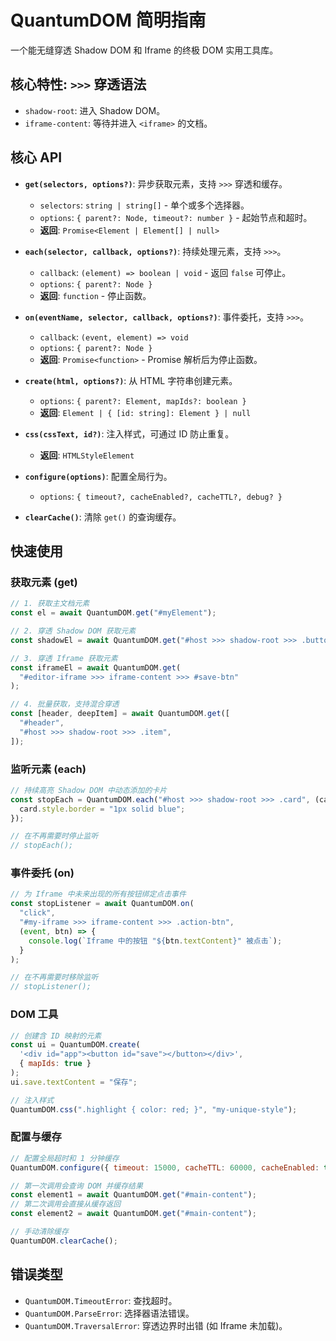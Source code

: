 # QuantumDOM 简明指南

一个能无缝穿透 Shadow DOM 和 Iframe 的终极 DOM 实用工具库。

## 核心特性: `>>>` 穿透语法

- `shadow-root`: 进入 Shadow DOM。
- `iframe-content`: 等待并进入 `<iframe>` 的文档。

## 核心 API

- **`get(selectors, options?)`**: 异步获取元素，支持 `>>>` 穿透和缓存。

  - `selectors`: `string | string[]` - 单个或多个选择器。
  - `options`: `{ parent?: Node, timeout?: number }` - 起始节点和超时。
  - **返回**: `Promise<Element | Element[] | null>`

- **`each(selector, callback, options?)`**: 持续处理元素，支持 `>>>`。

  - `callback`: `(element) => boolean | void` - 返回 `false` 可停止。
  - `options`: `{ parent?: Node }`
  - **返回**: `function` - 停止函数。

- **`on(eventName, selector, callback, options?)`**: 事件委托，支持 `>>>`。

  - `callback`: `(event, element) => void`
  - `options`: `{ parent?: Node }`
  - **返回**: `Promise<function>` - Promise 解析后为停止函数。

- **`create(html, options?)`**: 从 HTML 字符串创建元素。

  - `options`: `{ parent?: Element, mapIds?: boolean }`
  - **返回**: `Element | { [id: string]: Element } | null`

- **`css(cssText, id?)`**: 注入样式，可通过 ID 防止重复。

  - **返回**: `HTMLStyleElement`

- **`configure(options)`**: 配置全局行为。

  - `options`: `{ timeout?, cacheEnabled?, cacheTTL?, debug? }`

- **`clearCache()`**: 清除 `get()` 的查询缓存。

## 快速使用

### 获取元素 (get)

```js
// 1. 获取主文档元素
const el = await QuantumDOM.get("#myElement");

// 2. 穿透 Shadow DOM 获取元素
const shadowEl = await QuantumDOM.get("#host >>> shadow-root >>> .button");

// 3. 穿透 Iframe 获取元素
const iframeEl = await QuantumDOM.get(
  "#editor-iframe >>> iframe-content >>> #save-btn"
);

// 4. 批量获取，支持混合穿透
const [header, deepItem] = await QuantumDOM.get([
  "#header",
  "#host >>> shadow-root >>> .item",
]);
```

### 监听元素 (each)

```js
// 持续高亮 Shadow DOM 中动态添加的卡片
const stopEach = QuantumDOM.each("#host >>> shadow-root >>> .card", (card) => {
  card.style.border = "1px solid blue";
});

// 在不再需要时停止监听
// stopEach();
```

### 事件委托 (on)

```js
// 为 Iframe 中未来出现的所有按钮绑定点击事件
const stopListener = await QuantumDOM.on(
  "click",
  "#my-iframe >>> iframe-content >>> .action-btn",
  (event, btn) => {
    console.log(`Iframe 中的按钮 "${btn.textContent}" 被点击`);
  }
);

// 在不再需要时移除监听
// stopListener();
```

### DOM 工具

```js
// 创建含 ID 映射的元素
const ui = QuantumDOM.create(
  '<div id="app"><button id="save"></button></div>',
  { mapIds: true }
);
ui.save.textContent = "保存";

// 注入样式
QuantumDOM.css(".highlight { color: red; }", "my-unique-style");
```

### 配置与缓存

```js
// 配置全局超时和 1 分钟缓存
QuantumDOM.configure({ timeout: 15000, cacheTTL: 60000, cacheEnabled: true });

// 第一次调用会查询 DOM 并缓存结果
const element1 = await QuantumDOM.get("#main-content");
// 第二次调用会直接从缓存返回
const element2 = await QuantumDOM.get("#main-content");

// 手动清除缓存
QuantumDOM.clearCache();
```

## 错误类型

- `QuantumDOM.TimeoutError`: 查找超时。
- `QuantumDOM.ParseError`: 选择器语法错误。
- `QuantumDOM.TraversalError`: 穿透边界时出错 (如 Iframe 未加载)。
